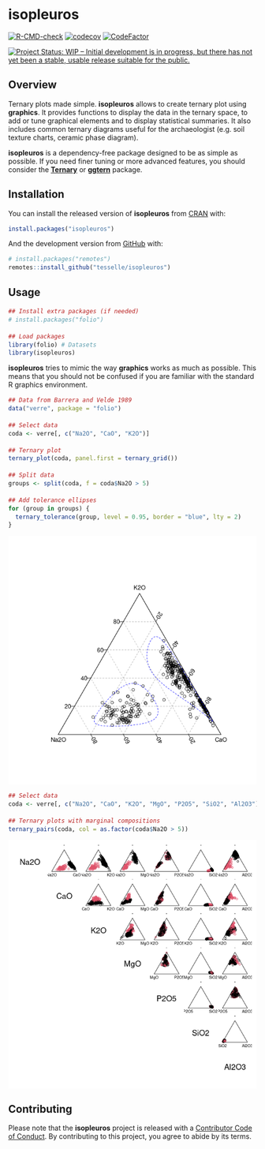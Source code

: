 
<!-- README.md is generated from README.Rmd. Please edit that file -->

# isopleuros

<!-- badges: start -->

[![R-CMD-check](https://github.com/tesselle/isopleuros/workflows/R-CMD-check/badge.svg)](https://github.com/tesselle/isopleuros/actions)
[![codecov](https://codecov.io/gh/tesselle/isopleuros/branch/main/graph/badge.svg)](https://app.codecov.io/gh/tesselle/isopleuros)
[![CodeFactor](https://www.codefactor.io/repository/github/tesselle/isopleuros/badge/main)](https://www.codefactor.io/repository/github/tesselle/isopleuros/overview/main)

[![Project Status: WIP – Initial development is in progress, but there
has not yet been a stable, usable release suitable for the
public.](https://www.repostatus.org/badges/latest/wip.svg)](https://www.repostatus.org/#wip)
<!-- badges: end -->

## Overview

Ternary plots made simple. **isopleuros** allows to create ternary plot
using **graphics**. It provides functions to display the data in the
ternary space, to add or tune graphical elements and to display
statistical summaries. It also includes common ternary diagrams useful
for the archaeologist (e.g. soil texture charts, ceramic phase diagram).

**isopleuros** is a dependency-free package designed to be as simple as
possible. If you need finer tuning or more advanced features, you should
consider the [**Ternary**](https://ms609.github.io/Ternary/) or
[**ggtern**](http://www.ggtern.com/) package.

## Installation

You can install the released version of **isopleuros** from
[CRAN](https://CRAN.R-project.org) with:

``` r
install.packages("isopleuros")
```

And the development version from [GitHub](https://github.com/) with:

``` r
# install.packages("remotes")
remotes::install_github("tesselle/isopleuros")
```

## Usage

``` r
## Install extra packages (if needed)
# install.packages("folio")

## Load packages
library(folio) # Datasets
library(isopleuros)
```

**isopleuros** tries to mimic the way **graphics** works as much as
possible. This means that you should not be confused if you are familiar
with the standard R graphics environment.

``` r
## Data from Barrera and Velde 1989
data("verre", package = "folio")

## Select data
coda <- verre[, c("Na2O", "CaO", "K2O")]

## Ternary plot
ternary_plot(coda, panel.first = ternary_grid())

## Split data
groups <- split(coda, f = coda$Na2O > 5)

## Add tolerance ellipses
for (group in groups) {
  ternary_tolerance(group, level = 0.95, border = "blue", lty = 2)
}
```

<img src="man/figures/README-ternary-1.png" style="display: block; margin: auto;" />

``` r
## Select data
coda <- verre[, c("Na2O", "CaO", "K2O", "MgO", "P2O5", "SiO2", "Al2O3")]

## Ternary plots with marginal compositions
ternary_pairs(coda, col = as.factor(coda$Na2O > 5))
```

<img src="man/figures/README-pairs-1.png" style="display: block; margin: auto;" />

## Contributing

Please note that the **isopleuros** project is released with a
[Contributor Code of Conduct](https://www.tesselle.org/conduct.html). By
contributing to this project, you agree to abide by its terms.
